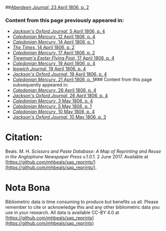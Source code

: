 ##[*Aberdeen Journal*, 23 April 1806, p. 2](https://mhbeals.github.io/sap_html/Aberdeen-Journal/Aberdeen-Journal-23-April-1806-p-2)

### Content from this page previously appeared in:
+ [*Jackson's Oxford Journal*, 5 April 1806, p. 4](https://mhbeals.github.io/sap_html/Jackson's-Oxford-Journal/Jackson's-Oxford-Journal-5-April-1806-p-4)
+ [*Caledonian Mercury*, 12 April 1806, p. 4](https://mhbeals.github.io/sap_html/Caledonian-Mercury/Caledonian-Mercury-12-April-1806-p-4)
+ [*Caledonian Mercury*, 14 April 1806, p. 1](https://mhbeals.github.io/sap_html/Caledonian-Mercury/Caledonian-Mercury-14-April-1806-p-1)
+ [*The Times*, 14 April 1806, p. 2](https://mhbeals.github.io/sap_html/The-Times/The-Times-14-April-1806-p-2)
+ [*Caledonian Mercury*, 17 April 1806, p. 2](https://mhbeals.github.io/sap_html/Caledonian-Mercury/Caledonian-Mercury-17-April-1806-p-2)
+ [*Trewman's Exeter Flying Post*, 17 April 1806, p. 4](https://mhbeals.github.io/sap_html/Trewman's-Exeter-Flying-Post/Trewman's-Exeter-Flying-Post-17-April-1806-p-4)
+ [*Caledonian Mercury*, 19 April 1806, p. 4](https://mhbeals.github.io/sap_html/Caledonian-Mercury/Caledonian-Mercury-19-April-1806-p-4)
+ [*Ipswich Journal*, 19 April 1806, p. 4](https://mhbeals.github.io/sap_html/Ipswich-Journal/Ipswich-Journal-19-April-1806-p-4)
+ [*Jackson's Oxford Journal*, 19 April 1806, p. 4](https://mhbeals.github.io/sap_html/Jackson's-Oxford-Journal/Jackson's-Oxford-Journal-19-April-1806-p-4)
+ [*Caledonian Mercury*, 21 April 1806, p. 1](https://mhbeals.github.io/sap_html/Caledonian-Mercury/Caledonian-Mercury-21-April-1806-p-1)### Content from this page subsequently appeared in:
+ [*Caledonian Mercury*, 26 April 1806, p. 4](https://mhbeals.github.io/sap_html/Caledonian-Mercury/Caledonian-Mercury-26-April-1806-p-4)
+ [*Jackson's Oxford Journal*, 26 April 1806, p. 4](https://mhbeals.github.io/sap_html/Jackson's-Oxford-Journal/Jackson's-Oxford-Journal-26-April-1806-p-4)
+ [*Caledonian Mercury*, 3 May 1806, p. 4](https://mhbeals.github.io/sap_html/Caledonian-Mercury/Caledonian-Mercury-3-May-1806-p-4)
+ [*Caledonian Mercury*, 5 May 1806, p. 1](https://mhbeals.github.io/sap_html/Caledonian-Mercury/Caledonian-Mercury-5-May-1806-p-1)
+ [*Caledonian Mercury*, 10 May 1806, p. 4](https://mhbeals.github.io/sap_html/Caledonian-Mercury/Caledonian-Mercury-10-May-1806-p-4)
+ [*Jackson's Oxford Journal*, 10 May 1806, p. 3](https://mhbeals.github.io/sap_html/Jackson's-Oxford-Journal/Jackson's-Oxford-Journal-10-May-1806-p-3)
                    
# Citation: 

Beals. M. H. *Scissors and Paste Database: A Map of Reprinting and Reuse in the Anglophone Newspaper Press v.1.0.1.* 2 June 2017. Available at [https://github.com/mhbeals/sap_reprints/](https://github.com/mhbeals/sap_reprints/). 
                    
# Nota Bona

Bibliometric data is time consuming to produce but benefits us all. Please remember to cite or acknowledge this and any other bibliometric data you use in your research. All data is available CC-BY 4.0 at [https://github.com/mhbeals/sap_reprints](https://github.com/mhbeals/sap_reprints)